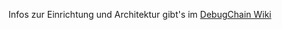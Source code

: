 Infos zur Einrichtung und Architektur gibt's im [DebugChain Wiki](https://git.uni-due.de/debug-chain/debug-chain/wikis/home)